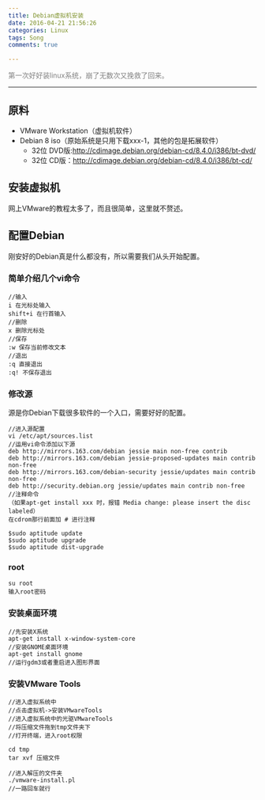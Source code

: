 ```yaml
---
title: Debian虚拟机安装
date: 2016-04-21 21:56:26
categories: Linux
tags: Song
comments: true

---
```

<font color = gray>第一次好好装linux系统，崩了无数次又挽救了回来。</font>
***
## 原料
+ VMware Workstation（虚拟机软件）
+ Debian 8 iso（原始系统是只用下载xxx-1，其他的包是拓展软件）
	+ 32位 DVD版:<http://cdimage.debian.org/debian-cd/8.4.0/i386/bt-dvd/>
	+ 32位 CD版：<http://cdimage.debian.org/debian-cd/8.4.0/i386/bt-cd/>

<!-- more -->

## 安装虚拟机
网上VMware的教程太多了，而且很简单，这里就不赘述。

## 配置Debian
刚安好的Debian真是什么都没有，所以需要我们从头开始配置。
### 简单介绍几个vi命令
	
	//输入
	i 在光标处输入
    shift+i 在行首输入
	//删除
	x 删除光标处
	//保存
	:w 保存当前修改文本
	//退出
	:q 直接退出
	:q! 不保存退出

### 修改源
源是你Debian下载很多软件的一个入口，需要好好的配置。
	
	//进入源配置
	vi /etc/apt/sources.list
	//运用vi命令添加以下源
	deb http://mirrors.163.com/debian jessie main non-free contrib 
	deb http://mirrors.163.com/debian jessie-proposed-updates main contrib non-free 
	deb http://mirrors.163.com/debian-security jessie/updates main contrib non-free 
	deb http://security.debian.org jessie/updates main contrib non-free
	//注释命令
	（如果apt-get install xxx 时，报错 Media change: please insert the disc labeled）
	在cdrom那行前面加 # 进行注释
	
	$sudo aptitude update
	$sudo aptitude upgrade
	$sudo aptitude dist-upgrade

### root

	su root
	输入root密码

### 安装桌面环境
	
	//先安装X系统
	apt-get install x-window-system-core
	//安装GNOME桌面环境
	apt-get install gnome
	//运行gdm3或者重启进入图形界面

### 安装VMware Tools

	//进入虚拟系统中
	//点击虚拟机->安装VMwareTools
	//进入虚拟系统中的光驱VMwareTools
	//将压缩文件拖到tmp文件夹下
	//打开终端，进入root权限
	
	cd tmp
	tar xvf 压缩文件

	//进入解压的文件夹
	./vmware-install.pl
	//一路回车就行
	
	
	